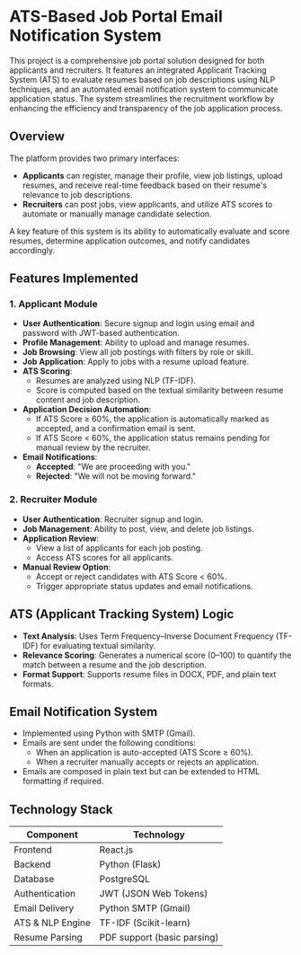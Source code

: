 # ATS-Based Job Portal Email Notification System

This project is a comprehensive job portal solution designed for both applicants and recruiters. It features an integrated Applicant Tracking System (ATS) to evaluate resumes based on job descriptions using NLP techniques, and an automated email notification system to communicate application status. The system streamlines the recruitment workflow by enhancing the efficiency and transparency of the job application process.

## Overview

The platform provides two primary interfaces:

- **Applicants** can register, manage their profile, view job listings, upload resumes, and receive real-time feedback based on their resume's relevance to job descriptions.
- **Recruiters** can post jobs, view applicants, and utilize ATS scores to automate or manually manage candidate selection.

A key feature of this system is its ability to automatically evaluate and score resumes, determine application outcomes, and notify candidates accordingly.

## Features Implemented

### 1. Applicant Module

- **User Authentication**: Secure signup and login using email and password with JWT-based authentication.
- **Profile Management**: Ability to upload and manage resumes.
- **Job Browsing**: View all job postings with filters by role or skill.
- **Job Application**: Apply to jobs with a resume upload feature.
- **ATS Scoring**:
  - Resumes are analyzed using NLP (TF-IDF).
  - Score is computed based on the textual similarity between resume content and job description.
- **Application Decision Automation**:
  - If ATS Score ≥ 60%, the application is automatically marked as accepted, and a confirmation email is sent.
  - If ATS Score < 60%, the application status remains pending for manual review by the recruiter.
- **Email Notifications**:
  - **Accepted**: "We are proceeding with you."
  - **Rejected**: "We will not be moving forward."

### 2. Recruiter Module

- **User Authentication**: Recruiter signup and login.
- **Job Management**: Ability to post, view, and delete job listings.
- **Application Review**:
  - View a list of applicants for each job posting.
  - Access ATS scores for all applicants.
- **Manual Review Option**:
  - Accept or reject candidates with ATS Score < 60%.
  - Trigger appropriate status updates and email notifications.


## ATS (Applicant Tracking System) Logic

- **Text Analysis**: Uses Term Frequency–Inverse Document Frequency (TF-IDF) for evaluating textual similarity.
- **Relevance Scoring**: Generates a numerical score (0–100) to quantify the match between a resume and the job description.
- **Format Support**: Supports resume files in DOCX, PDF, and plain text formats.


## Email Notification System

- Implemented using Python with SMTP (Gmail).
- Emails are sent under the following conditions:
  - When an application is auto-accepted (ATS Score ≥ 60%).
  - When a recruiter manually accepts or rejects an application.
- Emails are composed in plain text but can be extended to HTML formatting if required.


## Technology Stack

| Component          | Technology            |
|--------------------|------------------------|
| Frontend           | React.js               |
| Backend            | Python (Flask)         |
| Database           | PostgreSQL             |
| Authentication     | JWT (JSON Web Tokens)  |
| Email Delivery     | Python SMTP (Gmail)    |
| ATS & NLP Engine   | TF-IDF (Scikit-learn)  |
| Resume Parsing     | PDF support (basic parsing) |
